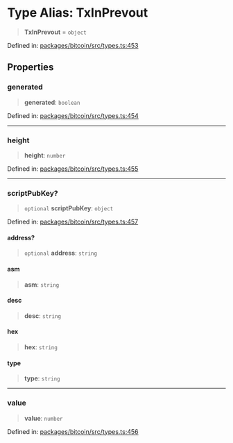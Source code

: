 # Type Alias: TxInPrevout

> **TxInPrevout** = `object`

Defined in: [packages/bitcoin/src/types.ts:453](https://github.com/dcdpr/did-btcr2-js/blob/c82bc5c69016e1146a0c52c6e6b21621f5abd6d4/packages/bitcoin/src/types.ts#L453)

## Properties

### generated

> **generated**: `boolean`

Defined in: [packages/bitcoin/src/types.ts:454](https://github.com/dcdpr/did-btcr2-js/blob/c82bc5c69016e1146a0c52c6e6b21621f5abd6d4/packages/bitcoin/src/types.ts#L454)

***

### height

> **height**: `number`

Defined in: [packages/bitcoin/src/types.ts:455](https://github.com/dcdpr/did-btcr2-js/blob/c82bc5c69016e1146a0c52c6e6b21621f5abd6d4/packages/bitcoin/src/types.ts#L455)

***

### scriptPubKey?

> `optional` **scriptPubKey**: `object`

Defined in: [packages/bitcoin/src/types.ts:457](https://github.com/dcdpr/did-btcr2-js/blob/c82bc5c69016e1146a0c52c6e6b21621f5abd6d4/packages/bitcoin/src/types.ts#L457)

#### address?

> `optional` **address**: `string`

#### asm

> **asm**: `string`

#### desc

> **desc**: `string`

#### hex

> **hex**: `string`

#### type

> **type**: `string`

***

### value

> **value**: `number`

Defined in: [packages/bitcoin/src/types.ts:456](https://github.com/dcdpr/did-btcr2-js/blob/c82bc5c69016e1146a0c52c6e6b21621f5abd6d4/packages/bitcoin/src/types.ts#L456)
